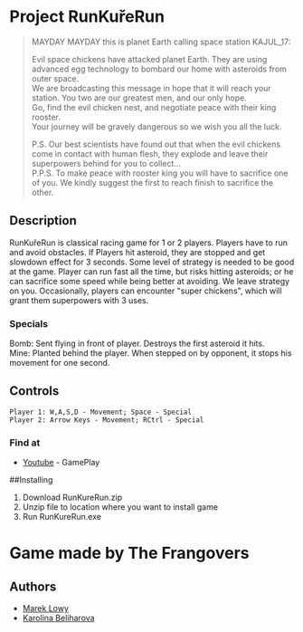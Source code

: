 # Project RunKuřeRun

>MAYDAY MAYDAY this is planet Earth calling space station KAJUL_17:  
>  
>Evil space chickens have attacked planet Earth. They are using advanced egg technology to bombard our home with asteroids from outer space.  
>We are broadcasting this message in hope that it will reach your station. You two are our greatest men, and our only hope.  
>Go, find the evil chicken nest, and negotiate peace with their king rooster.  
>Your journey will be gravely dangerous so we wish you all the luck.  
>  
>P.S. Our best scientists have found out that when the evil chickens come in contact with human flesh, they explode and leave their superpowers behind for you to collect...  
>P.P.S. To make peace with rooster king you will have to sacrifice one of you. We kindly suggest the first to reach finish to sacrifice the other.

## Description

RunKuřeRun is classical racing game for 1 or 2 players. Players have to run and avoid obstacles. 
If Players hit asteroid, they are stopped and get slowdown effect for 3 seconds. 
Some level of strategy is needed to be good at the game. 
Player can run fast all the time, but risks hitting asteroids; or he can sacrifice some speed while being better at avoiding. 
We leave strategy on you. Occasionally, players can encounter "super chickens", which will grant them superpowers with 3 uses.

### Specials

Bomb: Sent flying in front of player. Destroys the first asteroid it hits.  
Mine: Planted behind the player. When stepped on by opponent, it stops his movement for one second.

## Controls

```
Player 1: W,A,S,D - Movement; Space - Special  
Player 2: Arrow Keys - Movement; RCtrl - Special  
```

### Find at

* [Youtube](https://www.youtube.com/) - GamePlay
  

##Installing

1. Download RunKureRun.zip
2. Unzip file to location where you want to install game
3. Run RunKureRun.exe
  
  

# Game made by The Frangovers
## Authors

* [Marek Lowy](https://github.com/mareklowy)  
* [Karolina Beliharova](https://github.com/kajul17)